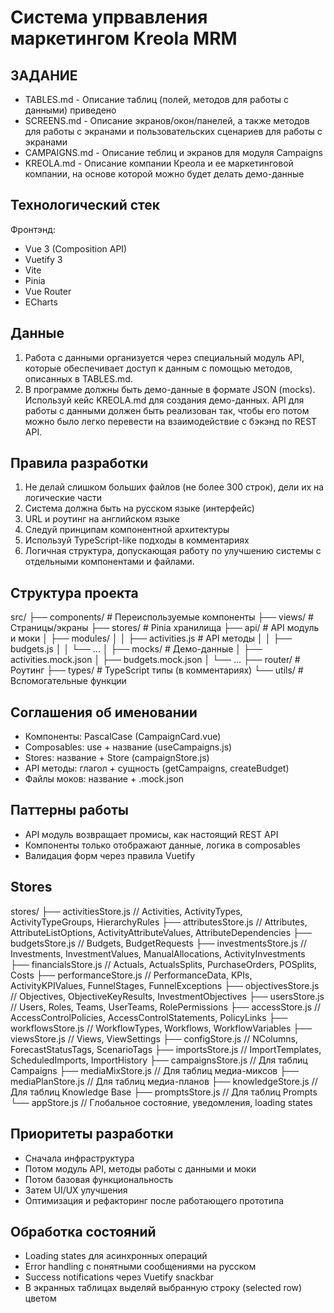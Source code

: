 # Система упрвавления маркетингом Kreola MRM

## ЗАДАНИЕ
- TABLES.md - Описание таблиц (полей, методов для работы с данными) приведено
- SCREENS.md - Описание экранов/окон/панелей, а также методов для работы с экранами и пользовательских сценариев для работы с экранами
- CAMPAIGNS.md - Описание теблиц и экранов для модуля Campaigns
- KREOLA.md - Описание компании Креола и ее маркетинговой компании, на основе которой можно будет делать демо-данные

## Технологический стек
Фронтэнд:
- Vue 3 (Composition API)
- Vuetify 3
- Vite
- Pinia
- Vue Router
- ECharts

## Данные
1. Работа с данными организуется через специальный модуль API, которые обеспечивает доступ к данным с помощью методов, описанных в TABLES.md. 
2. В программе должны быть демо-данные в формате JSON (mocks). Используй кейс KREOLA.md для создания демо-данных. API для работы с данными должен быть реализован так, чтобы его потом можно было легко перевести на взаимодействие с бэкэнд по REST API.

## Правила разработки
1. Не делай слишком больших файлов (не более 300 строк), дели их на логические части
2. Система должна быть на русском языке (интерфейс)
3. URL и роутинг на английском языке
4. Следуй принципам компонентной архитектуры
5. Используй TypeScript-like подходы в комментариях
6. Логичная структура, допускающая работу по улучшению системы с отдельными компонентами и файлами.

## Структура проекта
src/
├── components/    # Переиспользуемые компоненты
├── views/         # Страницы/экраны
├── stores/        # Pinia хранилища
├── api/           # API модуль и моки
│   ├── modules/
│   │   ├── activities.js       # API методы
│   │   ├── budgets.js
│   │   └── ...
│   ├── mocks/					# Демо-данные
│   ├── activities.mock.json
│   ├── budgets.mock.json
│   └── ...
├── router/        # Роутинг
├── types/         # TypeScript типы (в комментариях)
└── utils/         # Вспомогательные функции

## Соглашения об именовании
- Компоненты: PascalCase (CampaignCard.vue)
- Composables: use + название (useCampaigns.js)
- Stores: название + Store (campaignStore.js)
- API методы: глагол + сущность (getCampaigns, createBudget)
- Файлы моков: название + .mock.json

## Паттерны работы
- API модуль возвращает промисы, как настоящий REST API
- Компоненты только отображают данные, логика в composables
- Валидация форм через правила Vuetify

## Stores
stores/
├── activitiesStore.js      // Activities, ActivityTypes, ActivityTypeGroups, HierarchyRules
├── attributesStore.js      // Attributes, AttributeListOptions, ActivityAttributeValues, AttributeDependencies
├── budgetsStore.js         // Budgets, BudgetRequests
├── investmentsStore.js     // Investments, InvestmentValues, ManualAllocations, ActivityInvestments
├── financialsStore.js      // Actuals, ActualsSplits, PurchaseOrders, POSplits, Costs
├── performanceStore.js     // PerformanceData, KPIs, ActivityKPIValues, FunnelStages, FunnelExceptions
├── objectivesStore.js      // Objectives, ObjectiveKeyResults, InvestmentObjectives
├── usersStore.js           // Users, Roles, Teams, UserTeams, RolePermissions
├── accessStore.js          // AccessControlPolicies, AccessControlStatements, PolicyLinks
├── workflowsStore.js       // WorkflowTypes, Workflows, WorkflowVariables
├── viewsStore.js           // Views, ViewSettings
├── configStore.js          // NColumns, ForecastStatusTags, ScenarioTags
├── importsStore.js         // ImportTemplates, ScheduledImports, ImportHistory
├── campaignsStore.js       // Для таблиц Campaigns
├── mediaMixStore.js        // Для таблиц медиа-миксов
├── mediaPlanStore.js       // Для таблиц медиа-планов
├── knowledgeStore.js       // Для таблиц Knowledge Base
├── promptsStore.js         // Для таблиц Prompts
└── appStore.js             // Глобальное состояние, уведомления, loading states

## Приоритеты разработки
- Сначала инфраструктура
- Потом модуль API, методы работы с данными и моки
- Потом базовая функциональность
- Затем UI/UX улучшения
- Оптимизация и рефакторинг после работающего прототипа

## Обработка состояний
- Loading states для асинхронных операций
- Error handling с понятными сообщениями на русском
- Success notifications через Vuetify snackbar
- В экранных таблицах выделяй выбранную строку (selected row) цветом